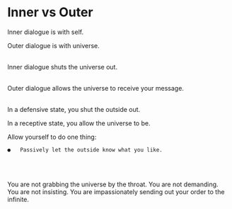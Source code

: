 # Inner vs Outer
Inner dialogue is with self.

Outer dialogue is with universe.
<br><br>

Inner dialogue shuts the universe out.
<br><br>

Outer dialogue allows the universe to receive your message.
<br><br>

In a defensive state, you shut the outside out.

In a receptive state, you allow the universe to be.

Allow yourself to do one thing:

	●	Passively let the outside know what you like.
 <br><br>
 
You are not grabbing the universe by the throat. You are not demanding. You are not insisting. You are impassionately sending out your order to the infinite.

